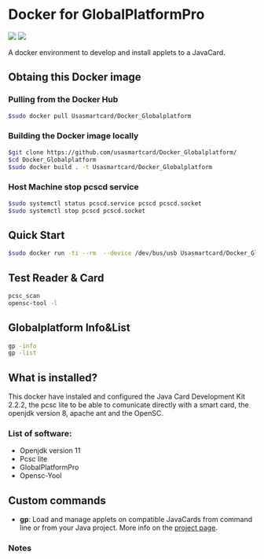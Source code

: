 # Docker for GlobalPlatformPro

[![](https://images.microbadger.com/badges/version/cirne/javacard-great-again.svg)](https://microbadger.com/images/cirne/javacard-great-again "Get your own version badge on microbadger.com")
[![](https://images.microbadger.com/badges/image/cirne/javacard-great-again.svg)](https://microbadger.com/images/cirne/javacard-great-again "Get your own image badge on microbadger.com")

A docker environment to develop and install applets to a JavaCard.

## Obtaing this Docker image
### Pulling from the Docker Hub
```bash
$sudo docker pull Usasmartcard/Docker_Globalplatform
```
### Building the Docker image locally
```bash
$git clone https://github.com/usasmartcard/Docker_Globalplatform/
$cd Docker_Globalplatform
$sudo docker build . -t Usasmartcard/Docker_Globalplatform
```
### Host Machine stop pcscd service
```bash
$sudo systemctl status pcscd.service pcscd pcscd.socket
$sudo systemctl stop pcscd pcscd.socket
```
## Quick Start
```bash
$sudo docker run -ti --rm  --device /dev/bus/usb Usasmartcard/Docker_Globalplatform
```
## Test Reader & Card
```bash
pcsc_scan
opensc-tool -l
```
## Globalplatform Info&List
```bash
gp -info
gp -list
```

## What is installed?
This docker have instaled and configured the Java Card Development Kit 2.2.2, the pcsc lite to be able to comunicate directly with a smart card, the openjdk version 8, apache ant and the OpenSC.
### List of software:

* Openjdk version 11
* Pcsc lite
* GlobalPlatformPro
* Opensc-Yool

## Custom commands

* **gp**: Load and manage applets on compatible JavaCards from command line or from your Java project. More info on the [project page](https://github.com/martinpaljak/GlobalPlatformPro).



### Notes

